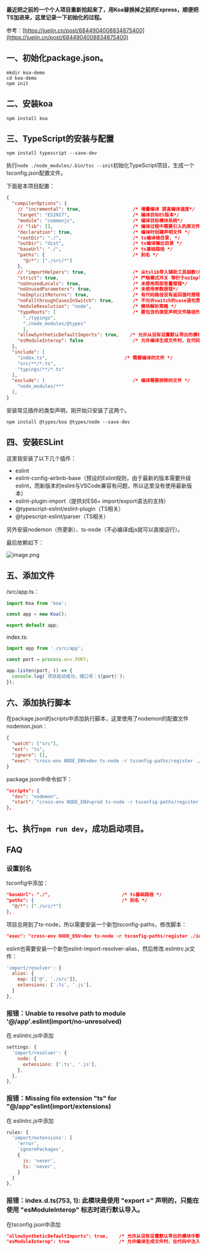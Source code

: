 **最近把之前的一个个人项目重新拾起来了，用Koa替换掉之前的Express，顺便把TS加进来，这里记录一下初始化的过程。**

参考：[https://juejin.cn/post/6844904008834875400](https://juejin.cn/post/6844904008834875400)

## 一、初始化package.json。

```
mkdir koa-demo
cd koa-demo
npm init
```

## 二、安装koa

```npm install koa```

## 三、TypeScript的安装与配置

```npm install typescript --save-dev```

执行```node ./node_modules/.bin/tsc --init```初始化TypeScript项目，生成一个tsconfig.json配置文件。

下面是本项目配置：

```json
{
  "compilerOptions": {
    // "incremental": true,                   /* 增量编译 提高编译速度*/
    "target": "ES2017",                       /* 编译目标ES版本*/
    "module": "commonjs",                     /* 编译目标模块系统*/
    // "lib": [],                             /* 编译过程中需要引入的库文件列表*/
    "declaration": true,                      /* 编译时创建声明文件 */
    "rootDir": "./",                          /* ts编译根目录. */
    "outDir": "dist",                         /* ts编译输出目录 */
    "baseUrl": "./",                          /* ts基础路径 */
    "paths": {                                /* 别名 */
      "@/*": ["./src/*"]
    },
    // "importHelpers": true,                 /* 从tslib导入辅助工具函数(如__importDefault)*/
    "strict": true,                           /* 严格模式开关 等价于noImplicitAny、strictNullChecks、strictFunctionTypes、strictBindCallApply等设置true */
    "noUnusedLocals": true,                   /* 未使用局部变量报错*/
    "noUnusedParameters": true,               /* 未使用参数报错*/
    "noImplicitReturns": true,                /* 有代码路径没有返回值时报错*/
    "noFallthroughCasesInSwitch": true,       /* 不允许switch的case语句贯穿*/
    "moduleResolution": "node",               /* 模块解析策略 */
    "typeRoots": [                            /* 要包含的类型声明文件路径列表*/
      "./typings",
      "./node_modules/@types"
      ],                      
    "allowSyntheticDefaultImports": true,    /* 允许从没有设置默认导出的模块中默认导入，仅用于提示，不影响编译结果*/
    "esModuleInterop": false                  /* 允许编译生成文件时，在代码中注入工具类(__importDefault、__importStar)对ESM与commonjs混用情况做兼容处理*/
  },
  "include": [    
    "index.ts",                            /* 需要编译的文件 */
    "src/**/*.ts",
    "typings/**/*.ts"
  ],
  "exclude": [                                /* 编译需要排除的文件 */
    "node_modules/**"
  ],
}
```

安装常见插件的类型声明，刚开始只安装了这两个。

```npm install @types/koa @types/node --save-dev```

## 四、安装ESLint

这里我安装了以下几个插件：

* eslint
* eslint-config-airbnb-base（预设的Eslint规则，由于最新的版本需要升级eslint，而新版本的eslint与VSCode兼容有问题，所以这里没有使用最新版本）
* eslint-plugin-import（提供对ES6+ import/export语法的支持）
* @typescript-eslint/eslint-plugin（TS相关）
* @typescript-eslint/parser（TS相关）

另外安装nodemon（热更新）、ts-node（不必编译成js就可以直接运行）。

最后依赖如下：

![image.png](https://p9-juejin.byteimg.com/tos-cn-i-k3u1fbpfcp/7b3599fd91e241dfa06746714a1afc6a~tplv-k3u1fbpfcp-watermark.image?)

## 五、添加文件

/src/app.ts：

```javascript
import Koa from 'koa';

const app = new Koa();

export default app;
```

index.ts:

```javascript
import app from './src/app';

const port = process.env.PORT;

app.listen(port, () => {
  console.log(`项目启动成功，端口号：${port}`);
});
```

## 六、添加执行脚本

在package.json的scripts中添加执行脚本，这里使用了nodemon的配置文件nodemon.json：

```json
{
  "watch": ["src"],
  "ext": "ts",
  "ignore": [],
  "exec": "cross-env NODE_ENV=dev ts-node -r tsconfig-paths/register ./index"
}
```

package.json中命令如下：

```json
"scripts": {
  "dev": "nodemon",
  "start": "cross-env NODE_ENV=prod ts-node -r tsconfig-paths/register ./index"
},
```

## 七、执行```npm run dev```，成功启动项目。

## FAQ

### 设置别名

tsconfig中添加：

```json
"baseUrl": "./",                          /* ts基础路径 */
"paths": {                                /* 别名 */
  "@/*": ["./src/*"]
},
```

项目总用到了ts-node，所以需要安装一个新包tsconfig-paths，修改脚本：

```json
"exec": "cross-env NODE_ENV=dev ts-node -r tsconfig-paths/register ./index"
```

eslint也需要安装一个新包eslint-import-resolver-alias，然后修改.eslintrc.js文件：

```javascript
'import/resolver': {
  alias: {
    map: [['@', './src']],
    extensions: ['.ts', '.js'],
  }
},
```

### 报错：Unable to resolve path to module '@/app'.eslint(import/no-unresolved)

在.eslintrc.js中添加

```javascript
settings: {
  'import/resolver': {
    node: {
      extensions: ['.ts', '.js'],
    },
  },
},
```

### 报错：Missing file extension "ts" for "@/app"eslint(import/extensions)

在.eslintrc.js中添加

```javascript
rules: {
  'import/extensions': [
    'error',
    'ignorePackages',
    {
      js: 'never',
      ts: 'never',
    }
  ]
},
```

### 报错：index.d.ts(753, 1): 此模块是使用 "export =" 声明的，只能在使用 "esModuleInterop" 标志时进行默认导入。

在tsconfig.json中添加

```json
"allowSyntheticDefaultImports": true,    /* 允许从没有设置默认导出的模块中默认导入，仅用于提示，不影响编译结果*/
"esModuleInterop": true                  /* 允许编译生成文件时，在代码中注入工具类(__importDefault、__importStar)对ESM与commonjs混用情况做兼容处理*/

```
